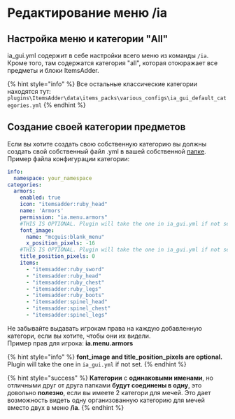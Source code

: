 # Редактирование меню /ia

## Настройка меню и категории "All"

ia\_gui.yml содержит в себе настройки всего меню из команды `/ia`.  
Кроме того, там содержатся категория "all", которая отоюражает все предметы и блоки ItemsAdder.

{% hint style="info" %}
Все остальные классические категории находятся тут: `plugins\ItemsAdder\data\items_packs\various_configs\ia_gui_default_categories.yml`
{% endhint %}

## Создание своей категории предметов

Если вы хотите создать свою собственную категорию вы должны создать свой собственный файл .yml в вашей собственной [папке](adding-content/beginners/basic-concepts/namespace.md).  
Пример файла конфигурации категории:

```yaml
info:
  namespace: your_namespace
categories:
  armors:
    enabled: true
    icon: "itemsadder:ruby_head"
    name: 'Armors'
    permission: "ia.menu.armors"
    #THIS IS OPTIONAL. Plugin will take the one in ia_gui.yml if not set.
    font_image:
      name: "mcguis:blank_menu"
      x_position_pixels: -16
    #THIS IS OPTIONAL. Plugin will take the one in ia_gui.yml if not set.
    title_position_pixels: 0
    items:
      - "itemsadder:ruby_sword"
      - "itemsadder:ruby_head"
      - "itemsadder:ruby_chest"
      - "itemsadder:ruby_legs"
      - "itemsadder:ruby_boots"
      - "itemsadder:spinel_head"
      - "itemsadder:spinel_chest"
      - "itemsadder:spinel_legs"
```

Не забывайте выдавать игрокам права на каждую добавленную категори, если вы хотите, чтобы они их видели.  
Пример прав для игрока: **ia.menu.armors**

{% hint style="info" %}
**font\_image and title\_position\_pixels are optional.**  
Plugin will take the one in `ia_gui.yml` if not set.
{% endhint %}

{% hint style="success" %}
**Категории** с **одинаковыми именами**, но отличными друг от друга папками **будут соединены в одну**, это довольно **полезно**, если вы имеете 2 категори для мечей. Это дает возможность видеть одну организованную категорию для мечей вместо двух в меню **/ia**.
{% endhint %}

